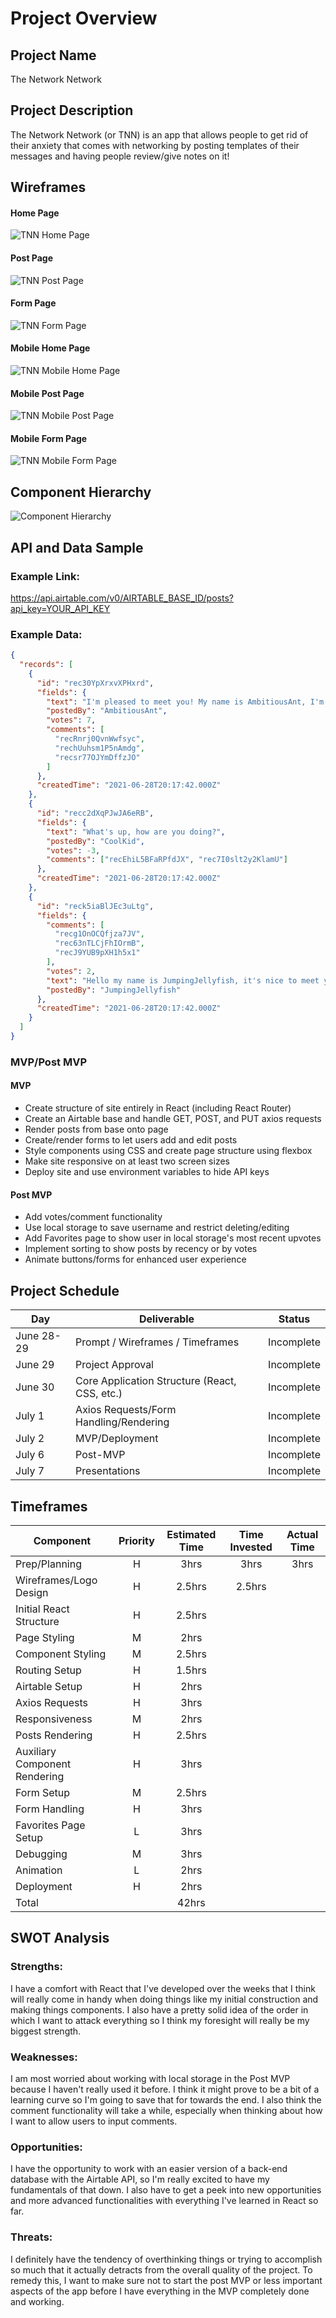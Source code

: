 <!-- CODENAME: BANANA -->

# Project Overview

## Project Name

The Network Network

## Project Description

The Network Network (or TNN) is an app that allows people to get rid of their anxiety that comes with networking by posting templates of their messages and having people review/give notes on it!

## Wireframes

#### Home Page

![TNN Home Page](https://res.cloudinary.com/dszox5xnw/image/upload/v1624948854/TheNetworkNetwork/the-network-network-01_vhnfty.png)

#### Post Page

![TNN Post Page](https://res.cloudinary.com/dszox5xnw/image/upload/v1624948853/TheNetworkNetwork/the-network-network-03_wsoijf.png)

#### Form Page

![TNN Form Page](https://res.cloudinary.com/dszox5xnw/image/upload/v1624948853/TheNetworkNetwork/the-network-network-02_innmzk.png)

#### Mobile Home Page

![TNN Mobile Home Page](https://res.cloudinary.com/dszox5xnw/image/upload/v1624948854/TheNetworkNetwork/the-network-network-04_nugfq7.png)

#### Mobile Post Page

![TNN Mobile Post Page](https://res.cloudinary.com/dszox5xnw/image/upload/v1624948854/TheNetworkNetwork/the-network-network-06_sjk5zy.png)

#### Mobile Form Page

![TNN Mobile Form Page](https://res.cloudinary.com/dszox5xnw/image/upload/v1624948854/TheNetworkNetwork/the-network-network-05_jwkv7d.png)

## Component Hierarchy

![Component Hierarchy](https://res.cloudinary.com/dszox5xnw/image/upload/v1624923627/TheNetworkNetwork/TNN_xpl4dr.png)

## API and Data Sample

### Example Link:

https://api.airtable.com/v0/AIRTABLE_BASE_ID/posts?api_key=YOUR_API_KEY

### Example Data:

```json
{
  "records": [
    {
      "id": "rec30YpXrxvXPHxrd",
      "fields": {
        "text": "I'm pleased to meet you! My name is AmbitiousAnt, I'm a recent graduate from {College/University}; I noticed you're also a fellow {SchoolMascot} and was wondering if you were open to speaking about your experience at {Company}!",
        "postedBy": "AmbitiousAnt",
        "votes": 7,
        "comments": [
          "recRnrj0QvnWwfsyc",
          "rechUuhsm1P5nAmdg",
          "recsr77OJYmDffzJO"
        ]
      },
      "createdTime": "2021-06-28T20:17:42.000Z"
    },
    {
      "id": "recc2dXqPJwJA6eRB",
      "fields": {
        "text": "What's up, how are you doing?",
        "postedBy": "CoolKid",
        "votes": -3,
        "comments": ["recEhiL5BFaRPfdJX", "rec7I0slt2y2KlamU"]
      },
      "createdTime": "2021-06-28T20:17:42.000Z"
    },
    {
      "id": "reck5iaBlJEc3uLtg",
      "fields": {
        "comments": [
          "recg1OnOCQfjza7JV",
          "rec63nTLCjFhIOrmB",
          "recJ9YUB9pXH1h5x1"
        ],
        "votes": 2,
        "text": "Hello my name is JumpingJellyfish, it's nice to meet you!",
        "postedBy": "JumpingJellyfish"
      },
      "createdTime": "2021-06-28T20:17:42.000Z"
    }
  ]
}
```

### MVP/Post MVP

#### MVP

- Create structure of site entirely in React (including React Router)
- Create an Airtable base and handle GET, POST, and PUT axios requests
- Render posts from base onto page
- Create/render forms to let users add and edit posts
- Style components using CSS and create page structure using flexbox
- Make site responsive on at least two screen sizes
- Deploy site and use environment variables to hide API keys

#### Post MVP

- Add votes/comment functionality
- Use local storage to save username and restrict deleting/editing
- Add Favorites page to show user in local storage's most recent upvotes
- Implement sorting to show posts by recency or by votes
- Animate buttons/forms for enhanced user experience

## Project Schedule

| Day        | Deliverable                                   | Status     |
| ---------- | --------------------------------------------- | ---------- |
| June 28-29 | Prompt / Wireframes / Timeframes              | Incomplete |
| June 29    | Project Approval                              | Incomplete |
| June 30    | Core Application Structure (React, CSS, etc.) | Incomplete |
| July 1     | Axios Requests/Form Handling/Rendering        | Incomplete |
| July 2     | MVP/Deployment                                | Incomplete |
| July 6     | Post-MVP                                      | Incomplete |
| July 7     | Presentations                                 | Incomplete |

## Timeframes

| Component                     | Priority | Estimated Time | Time Invested | Actual Time |
| ----------------------------- | :------: | :------------: | :-----------: | :---------: |
| Prep/Planning                 |    H     |      3hrs      |     3hrs      |    3hrs     |
| Wireframes/Logo Design        |    H     |     2.5hrs     |    2.5hrs     |             |
| Initial React Structure       |    H     |     2.5hrs     |               |             |
| Page Styling                  |    M     |      2hrs      |               |             |
| Component Styling             |    M     |     2.5hrs     |               |             |
| Routing Setup                 |    H     |     1.5hrs     |               |             |
| Airtable Setup                |    H     |      2hrs      |               |             |
| Axios Requests                |    H     |      3hrs      |               |             |
| Responsiveness                |    M     |      2hrs      |               |             |
| Posts Rendering               |    H     |     2.5hrs     |               |             |
| Auxiliary Component Rendering |    H     |      3hrs      |               |             |
| Form Setup                    |    M     |     2.5hrs     |               |             |
| Form Handling                 |    H     |      3hrs      |               |             |
| Favorites Page Setup          |    L     |      3hrs      |               |             |
| Debugging                     |    M     |      3hrs      |               |             |
| Animation                     |    L     |      2hrs      |               |             |
| Deployment                    |    H     |      2hrs      |               |             |
| Total                         |          |     42hrs      |               |             |

## SWOT Analysis

### Strengths:

I have a comfort with React that I've developed over the weeks that I think will really come in handy when doing things like my initial construction and making things components. I also have a pretty solid idea of the order in which I want to attack everything so I think my foresight will really be my biggest strength.

### Weaknesses:

I am most worried about working with local storage in the Post MVP because I haven't really used it before. I think it might prove to be a bit of a learning curve so I'm going to save that for towards the end. I also think the comment functionality will take a while, especially when thinking about how I want to allow users to input comments.

### Opportunities:

I have the opportunity to work with an easier version of a back-end database with the Airtable API, so I'm really excited to have my fundamentals of that down. I also have to get a peek into new opportunities and more advanced functionalities with everything I've learned in React so far.

### Threats:

I definitely have the tendency of overthinking things or trying to accomplish so much that it actually detracts from the overall quality of the project. To remedy this, I want to make sure not to start the post MVP or less important aspects of the app before I have everything in the MVP completely done and working.
